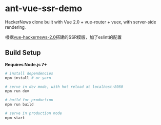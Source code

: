 # ant-vue-ssr-demo

HackerNews clone built with Vue 2.0 + vue-router + vuex, with server-side rendering.

根据[vue-hackernews-2.0](https://github.com/vuejs/vue-hackernews-2.0)搭建的SSR模版，加了eslint的配置


## Build Setup

**Requires Node.js 7+**

``` bash
# install dependencies
npm install # or yarn

# serve in dev mode, with hot reload at localhost:8080
npm run dev

# build for production
npm run build

# serve in production mode
npm start
```

